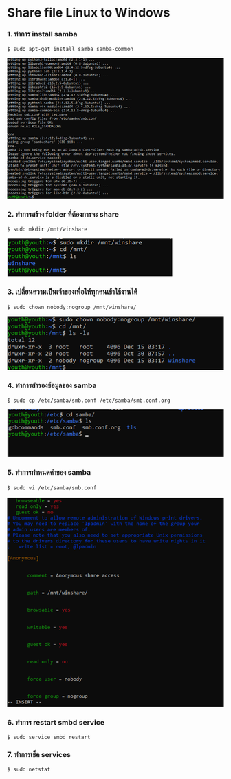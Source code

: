 # Share file Linux to Windows

### 1.	ทำการ install samba
~~~
$ sudo apt-get install samba samba-common
~~~
![Editor preferences pane](https://github.com/youthza/BackupWindowsLinux/blob/main/Share_LinuxtoWindows/1.png)
### 2.	ทำการสร้าง folder ที่ต้องการจะ share
~~~
$ sudo mkdir /mnt/winshare
~~~
![Editor preferences pane](https://github.com/youthza/BackupWindowsLinux/blob/main/Share_LinuxtoWindows/2.png)
### 3.	เปลี่ยนความเป็นเจ้าของเพื่อให้ทุกคนเข้าใช้งานได้
~~~
$ sudo chown nobody:nogroup /mnt/winshare/
~~~
![Editor preferences pane](https://github.com/youthza/BackupWindowsLinux/blob/main/Share_LinuxtoWindows/3.png)
### 4.	ทำการสำรองข้อมูลของ samba
~~~
$ sudo cp /etc/samba/smb.conf /etc/samba/smb.conf.org
~~~
![Editor preferences pane](https://github.com/youthza/BackupWindowsLinux/blob/main/Share_LinuxtoWindows/4.png)
### 5.	ทำการกำหนดค่าของ samba
~~~
$ sudo vi /etc/samba/smb.conf
~~~
![Editor preferences pane](https://github.com/youthza/BackupWindowsLinux/blob/main/Share_LinuxtoWindows/5.png)
### 6.	ทำการ restart smbd service
~~~
$ sudo service smbd restart
~~~
### 7.  ทำการเช็ค services
~~~
$ sudo netstat
~~~
